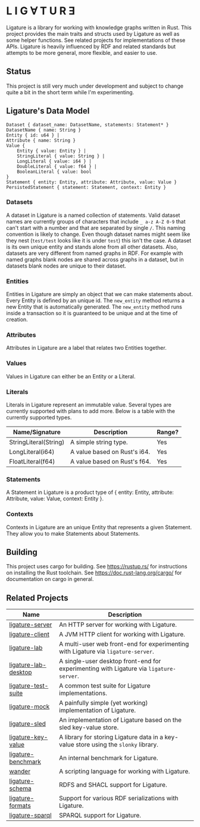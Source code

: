 # L I G ∀ T U R Ǝ
Ligature is a library for working with knowledge graphs written in Rust.
This project provides the main traits and structs used by Ligature as well as some helper functions.
See related projects for implementations of these APIs.
Ligature is heavily influenced by RDF and related standards but attempts to be more general, more flexible, and easier to use.

## Status
This project is still very much under development and subject to change quite a bit in the short term while I'm experimenting.

## Ligature's Data Model
```
Dataset { dataset_name: DatasetName, statements: Statement* }
DatasetName { name: String }
Entity { id: u64 } |
Attribute { name: String }
Value {
    Entity { value: Entity } |
    StringLiteral { value: String } |
    LongLiteral { value: i64 } |
    DoubleLiteral { value: f64 } |
    BooleanLiteral { value: bool 
}
Statement { entity: Entity, attribute: Attribute, value: Value }
PersistedStatement { statement: Statement, context: Entity }
```

### Datasets
A dataset in Ligature is a named collection of statements.
Valid dataset names are currently groups of characters that include `_ a-z A-Z 0-9` that can't start with a number and that are separated by single `/`.
This naming convention is likely to change.
Even though dataset names might seem like they nest (`test/test` looks like it is under `test`) this isn't the case.
A dataset is its own unique entity and stands alone from all other datasets.
Also, datasets are very different from named graphs in RDF.
For example with named graphs blank nodes are shared across graphs in a dataset, but in datasets blank nodes are unique to their dataset.

### Entities
Entities in Ligature are simply an object that we can make statements about.
Every Entity is defined by an unique id.
The `new_entity` method returns a new Entity that is automatically generated.
The `new_entity` method runs inside a transaction so it is guaranteed to be unique and at the time of creation.

### Attributes
Attributes in Ligature are a label that relates two Entities together.

### Values
Values in Ligature can either be an Entity or a Literal.

### Literals
Literals in Ligature represent an immutable value.
Several types are currently supported with plans to add more.
Below is a table with the currently supported types.

| Name/Signature        | Description                  | Range? |
| --------------------- | -----------------------------| ------ |
| StringLiteral(String) | A simple string type.        | Yes    |
| LongLiteral(i64)      | A value based on Rust's i64. | Yes    |
| FloatLiteral(f64)     | A value based on Rust's f64. | Yes    |

### Statements
A Statement in Ligature is a product type of { entity: Entity, attribute: Attribute, value: Value, context: Entity }.

### Contexts
Contexts in Ligature are an unique Entity that represents a given Statement.
They allow you to make Statements about Statements.

## Building
This project uses cargo for building.
See https://rustup.rs/ for instructions on installing the Rust toolchain.
See https://doc.rust-lang.org/cargo/ for documentation on cargo in general.

## Related Projects
| Name                                                                   | Description                                                                            |
| ---------------------------------------------------------------------- | -------------------------------------------------------------------------------------- |
| [ligature-server](https://github.com/almibe/ligature-server)           | An HTTP server for working with Ligature.                                              |
| [ligature-client](https://github.com/almibe/ligature-client)           | A JVM HTTP client for working with Ligature.                                           |
| [ligature-lab](https://github.com/almibe/ligature-lab)                 | A multi-user web front-end for experimenting with Ligature via `ligature-server`.      |
| [ligature-lab-desktop](https://github.com/almibe/ligature-lab-desktop) | A single-user desktop front-end for experimenting with Ligature via `ligature-server`. |
| [ligature-test-suite](https://github.com/almibe/ligature-test-suite)   | A common test suite for Ligature implementations.                                      |
| [ligature-mock](https://github.com/almibe/ligature-mock)               | A painfully simple (yet working) implementation of Ligature.                           |
| [ligature-sled](https://github.com/almibe/ligature-sled)               | An implementation of Ligature based on the sled key-value store.                       |
| [ligature-key-value](https://github.com/almibe/ligature-key-value)     | A library for storing Ligature data in a key-value store using the `slonky` library.   |
| [ligature-benchmark](https://github.com/almibe/ligature-benchmark)     | An internal benchmark for Ligature.                                                    |
| [wander](https://github.com/almibe/wander)                             | A scripting language for working with Ligature.                                        |
| [ligature-schema](https://github.com/almibe/ligature-schema)           | RDFS and SHACL support for Ligature.                                                   |
| [ligature-formats](https://github.com/almibe/ligature-formats)         | Support for various RDF serializations with Ligature.                                  |
| [ligature-sparql](https://github.com/almibe/ligature-sparql)           | SPARQL support for Ligature.                                                           |
